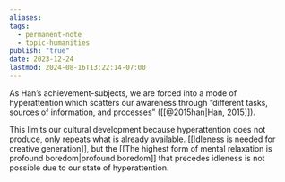 ```yaml
---
aliases: 
tags:
  - permanent-note
  - topic-humanities
publish: "true"
date: 2023-12-24
lastmod: 2024-08-16T13:22:14-07:00
---
```

As Han’s achievement-subjects, we are forced into a mode of hyperattention which scatters our awareness through “different tasks, sources of information, and processes” ([[@2015han|Han, 2015]]).

This limits our cultural development because hyperattention does not produce, only repeats what is already available. [[Idleness is needed for creative generation]], but the [[The highest form of mental relaxation is profound boredom|profound boredom]] that precedes idleness is not possible due to our state of hyperattention.